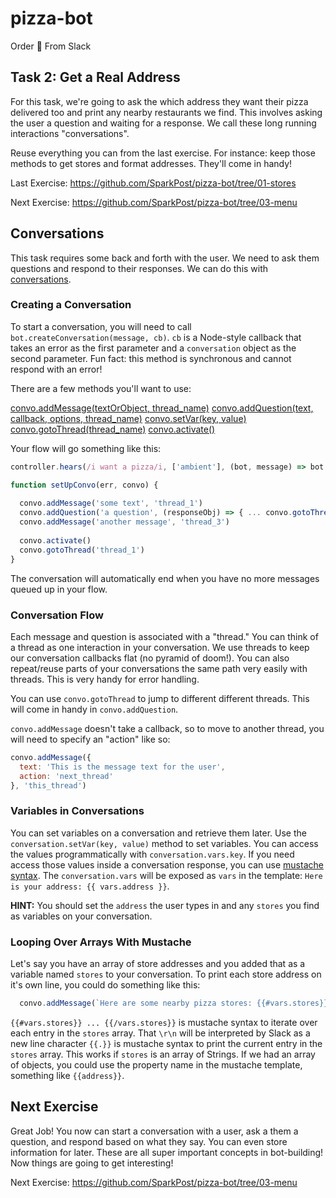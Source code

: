 # pizza-bot
Order :pizza: From Slack

## Task 2: Get a Real Address

For this task, we're going to ask the which address they want their pizza delivered too and print any nearby restaurants
we find. This involves asking the user a question and waiting for a response. We call these long running interactions "conversations".

Reuse everything you can from the last exercise. For instance: keep those methods to get stores and format addresses. They'll come in handy!


Last Exercise: https://github.com/SparkPost/pizza-bot/tree/01-stores

Next Exercise: https://github.com/SparkPost/pizza-bot/tree/03-menu

## Conversations

This task requires some back and forth with the user. We need to ask them questions and respond to their responses. 
We can do this with [conversations](https://github.com/howdyai/botkit#control-conversation-flow).

### Creating a Conversation

To start a conversation, you will need to call `bot.createConversation(message, cb)`. `cb` is a Node-style callback
that takes an error as the first parameter and a `conversation` object as the second parameter. Fun fact: this method is 
synchronous and cannot respond with an error!

There are a few methods you'll want to use:

[convo.addMessage(textOrObject, thread_name)](https://github.com/howdyai/botkit#convoaddmessage)
[convo.addQuestion(text, callback, options, thread_name)](https://github.com/howdyai/botkit#convoaddquestion)
[convo.setVar(key, value)](https://github.com/howdyai/botkit#convosetvar)
[convo.gotoThread(thread_name)](https://github.com/howdyai/botkit#convogotothread)
[convo.activate()](https://github.com/howdyai/botkit#conversationactivate)


Your flow will go something like this:

```js
controller.hears(/i want a pizza/i, ['ambient'], (bot, message) => bot.createConversation(message, setUpConvo))

function setUpConvo(err, convo) {
  
  convo.addMessage('some text', 'thread_1')
  convo.addQuestion('a question', (responseObj) => { ... convo.gotoThread('thread_3') }, {}, 'thread_2')
  convo.addMessage('another message', 'thread_3')
  
  convo.activate()
  convo.gotoThread('thread_1')
}

```

The conversation will automatically end when you have no more messages queued up in your flow.


### Conversation Flow

Each message and question is associated with a "thread." You can think of a thread as one interaction in your conversation.
We use threads to keep our conversation callbacks flat (no pyramid of doom!). You can also repeat/reuse parts of your conversations
the same path very easily with threads. This is very handy for error handling.

You can use `convo.gotoThread` to jump to different different threads. This will come in handy in `convo.addQuestion`.

`convo.addMessage` doesn't take a callback, so to move to another thread, you will need to specify an "action" like so:

```js
convo.addMessage({
  text: 'This is the message text for the user',
  action: 'next_thread'
}, 'this_thread')
```

### Variables in Conversations

You can set variables on a conversation and retrieve them later. Use the `conversation.setVar(key, value)` method to set variables.
You can access the values programmatically with `conversation.vars.key`. If you need access those values inside a 
conversation response, you can use [mustache syntax](https://github.com/janl/mustache.js/#templates). The `conversation.vars` 
will be exposed as `vars` in the template: `Here is your address: {{ vars.address }}`.

**HINT:** You should set the `address` the user types in and any `stores` you find as variables on your conversation.

### Looping Over Arrays With Mustache

Let's say you have an array of store addresses and you added that as a variable named `stores` to your conversation. 
To print each store address on it's own line, you could do something like this:

```js
  convo.addMessage(`Here are some nearby pizza stores: {{#vars.stores}}\r\n{{.}} {{/vars.stores}}`, `list-stores`)
```

`{{#vars.stores}} ... {{/vars.stores}}` is mustache syntax to iterate over each entry in the `stores` array.
That `\r\n` will be interpreted by Slack as a new line character
`{{.}}` is mustache syntax to print the current entry in the `stores` array. This works if `stores` is an array of Strings.
If we had an array of objects, you could use the property name in the mustache template, something like `{{address}}`.


## Next Exercise

Great Job! You now can start a conversation with a user, ask a them a question, and respond based on what they say. 
You can even store information for later. These are all super important concepts in bot-building! 
Now things are going to get interesting!

Next Exercise: https://github.com/SparkPost/pizza-bot/tree/03-menu

